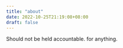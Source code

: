 ```yaml
---
title: "about"
date: 2022-10-25T21:19:08+08:00
draft: false
---
```

Should not be held accountable. for anything.